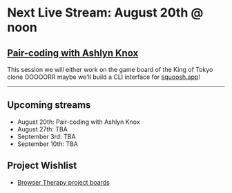 # Next Live Stream: August 20th @ noon
## [Pair-coding with Ashlyn Knox](/blog/browser-therapy-e05)
This session we will either work on the game board of the King of Tokyo clone OOOOORR maybe we'll build a CLI interface for [squoosh.app](https://squoosh.app/)!

---

## Upcoming streams
- August 20th: Pair-coding with Ashlyn Knox
- August 27th: TBA
- September 3rd: TBA
- September 10th: TBA 

## Project Wishlist
- [Browser Therapy project boards](https://github.com/orgs/browsertherapy/projects)
